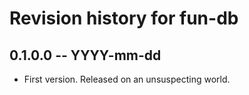 # Revision history for fun-db

## 0.1.0.0 -- YYYY-mm-dd

* First version. Released on an unsuspecting world.
